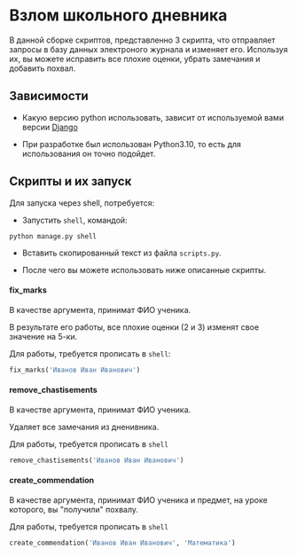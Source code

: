 # Взлом школьного дневника

В данной сборке скриптов, представленно 3 скрипта, что отправляет запросы в базу данных электроного журнала и изменяет его. Используя их, вы можете исправить все плохие оценки, убрать замечания и добавить похвал.

## Зависимости

- Какую версию python использовать, зависит от используемой вами версии [Djangо](https://docs.djangoproject.com/en/4.0/faq/install/#what-python-version-can-i-use-with-django)

- При разработке был использован Python3.10, то есть для использования он точно подойдет.

## Скрипты и их запуск

Для запуска через shell, потребуется:

- Запустить `shell`, командой:
```
python manage.py shell
```
- Вставить скопированный текст из файла `scripts.py`.

- После чего вы можете использовать ниже описанные скрипты.

#### fix_marks

В качестве аргумента, принимат ФИО ученика.

В результате его работы, все плохие оценки (2 и 3) изменят свое значение на 5-ки.

Для работы, требуется прописать в `shell`:
```Python
fix_marks('Иванов Иван Иванович')
```

#### remove_chastisements

В качестве аргумента, принимат ФИО ученика.

Удаляет все замечания из дненивника.

Для работы, требуется прописать в `shell`
```Python
remove_chastisements('Иванов Иван Иванович')
```

#### create_commendation

В качестве аргумента, принимат ФИО ученика и предмет, на уроке которого, вы "получили" похвалу.

Для работы, требуется прописать в `shell`
```Python
create_commendation('Иванов Иван Иванович', 'Математика')
```
